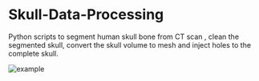 # Skull-Data-Processing
Python scripts to segment human skull bone from CT scan , clean the segmented skull, convert the skull volume to mesh and inject holes to the complete skull.

![example](https://github.com/jianning-li/Skull-Data-Processing/blob/master/images/example.PNG)





